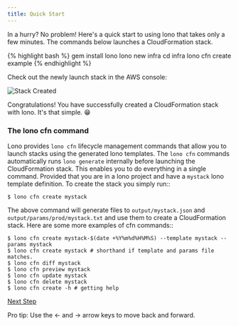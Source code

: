 ```yaml
---
title: Quick Start
---
```


In a hurry? No problem!  Here's a quick start to using lono that takes only a few minutes.  The commands below launches a CloudFormation stack.

{% highlight bash %}
gem install lono
lono new infra
cd infra
lono cfn create example
{% endhighlight %}

Check out the newly launch stack in the AWS console:

<img src="/img/tutorial/stack-created.png" alt="Stack Created" class="doc-photo">

Congratulations!  You have successfully created a CloudFormation stack with lono. It's that simple. 😁

### The lono cfn command

Lono provides `lono cfn` lifecycle management commands that allow you to launch stacks using the generated lono templates. The `lono cfn` commands automatically runs `lono generate` internally before launching the CloudFormation stack.  This enables you to do everything in a single command. Provided that you are in a lono project and have a `mystack` lono template definition. To create the stack you simply run::

```
$ lono cfn create mystack
```

The above command will generate files to `output/mystack.json` and `output/params/prod/mystack.txt` and use them to create a CloudFormation stack. Here are some more examples of cfn commands::

```
$ lono cfn create mystack-$(date +%Y%m%d%H%M%S) --template mystack --params mystack
$ lono cfn create mystack # shorthand if template and params file matches.
$ lono cfn diff mystack
$ lono cfn preview mystack
$ lono cfn update mystack
$ lono cfn delete mystack
$ lono cfn create -h # getting help
```

<a id="next" class="btn btn-primary" href="{% link docs.md %}">Next Step</a>
<p class="keyboard-tip">Pro tip: Use the <- and -> arrow keys to move back and forward.</p>

